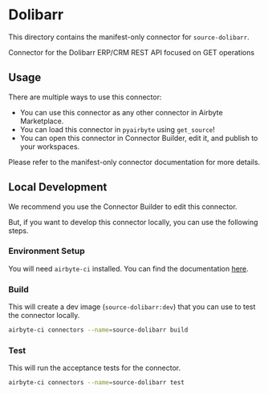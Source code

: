 # Dolibarr
This directory contains the manifest-only connector for `source-dolibarr`.

Connector for the Dolibarr ERP/CRM REST API focused on GET operations

## Usage
There are multiple ways to use this connector:
- You can use this connector as any other connector in Airbyte Marketplace.
- You can load this connector in `pyairbyte` using `get_source`!
- You can open this connector in Connector Builder, edit it, and publish to your workspaces.

Please refer to the manifest-only connector documentation for more details.

## Local Development
We recommend you use the Connector Builder to edit this connector.

But, if you want to develop this connector locally, you can use the following steps.

### Environment Setup
You will need `airbyte-ci` installed. You can find the documentation [here](airbyte-ci).

### Build
This will create a dev image (`source-dolibarr:dev`) that you can use to test the connector locally.
```bash
airbyte-ci connectors --name=source-dolibarr build
```

### Test
This will run the acceptance tests for the connector.
```bash
airbyte-ci connectors --name=source-dolibarr test
```

